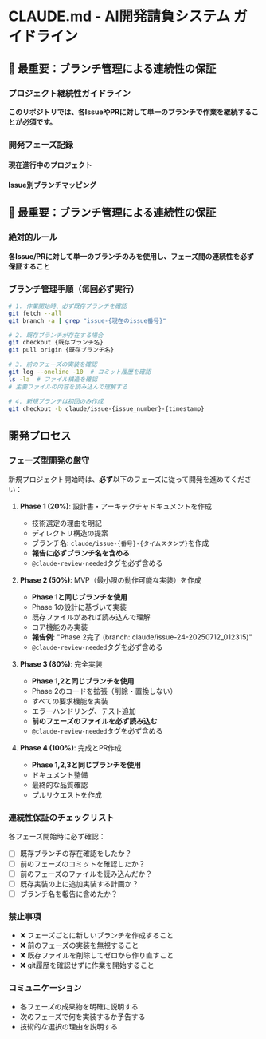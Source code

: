 # CLAUDE.md - AI開発請負システム ガイドライン

## 🚨 最重要：ブランチ管理による連続性の保証

### プロジェクト継続性ガイドライン

**このリポジトリでは、各IssueやPRに対して単一のブランチで作業を継続することが必須です。**

### 開発フェーズ記録

#### 現在進行中のプロジェクト
<!-- ここに各プロジェクトの進行状況を記録 -->

#### Issue別ブランチマッピング
<!-- 
例：
- Issue #24: claude/issue-24-20250712_012315
- Issue #25: claude/issue-25-20250712_042044
- Issue #26: claude/issue-26-20250712_103859
-->

## 🚨 最重要：ブランチ管理による連続性の保証

### 絶対的ルール
**各Issue/PRに対して単一のブランチのみを使用し、フェーズ間の連続性を必ず保証すること**

### ブランチ管理手順（毎回必ず実行）

```bash
# 1. 作業開始時、必ず既存ブランチを確認
git fetch --all
git branch -a | grep "issue-{現在のissue番号}"

# 2. 既存ブランチが存在する場合
git checkout {既存ブランチ名}
git pull origin {既存ブランチ名}

# 3. 前のフェーズの実装を確認
git log --oneline -10  # コミット履歴を確認
ls -la  # ファイル構造を確認
# 主要ファイルの内容を読み込んで理解する

# 4. 新規ブランチは初回のみ作成
git checkout -b claude/issue-{issue_number}-{timestamp}
```

## 開発プロセス

### フェーズ型開発の厳守

新規プロジェクト開始時は、**必ず**以下のフェーズに従って開発を進めてください：

1. **Phase 1 (20%)**: 設計書・アーキテクチャドキュメントを作成
   - 技術選定の理由を明記
   - ディレクトリ構造の提案
   - ブランチ名: `claude/issue-{番号}-{タイムスタンプ}`を作成
   - **報告に必ずブランチ名を含める**
   - `@claude-review-needed`タグを必ず含める

2. **Phase 2 (50%)**: MVP（最小限の動作可能な実装）を作成
   - **Phase 1と同じブランチを使用**
   - Phase 1の設計に基づいて実装
   - 既存ファイルがあれば読み込んで理解
   - コア機能のみ実装
   - **報告例**: "Phase 2完了 (branch: claude/issue-24-20250712_012315)"
   - `@claude-review-needed`タグを必ず含める

3. **Phase 3 (80%)**: 完全実装
   - **Phase 1,2と同じブランチを使用**
   - Phase 2のコードを拡張（削除・置換しない）
   - すべての要求機能を実装
   - エラーハンドリング、テスト追加
   - **前のフェーズのファイルを必ず読み込む**
   - `@claude-review-needed`タグを必ず含める

4. **Phase 4 (100%)**: 完成とPR作成
   - **Phase 1,2,3と同じブランチを使用**
   - ドキュメント整備
   - 最終的な品質確認
   - プルリクエストを作成

### 連続性保証のチェックリスト

各フェーズ開始時に必ず確認：
- [ ] 既存ブランチの存在確認をしたか？
- [ ] 前のフェーズのコミットを確認したか？
- [ ] 前のフェーズのファイルを読み込んだか？
- [ ] 既存実装の上に追加実装する計画か？
- [ ] ブランチ名を報告に含めたか？

### 禁止事項

- ❌ フェーズごとに新しいブランチを作成すること
- ❌ 前のフェーズの実装を無視すること
- ❌ 既存ファイルを削除してゼロから作り直すこと
- ❌ git履歴を確認せずに作業を開始すること

### コミュニケーション

- 各フェーズの成果物を明確に説明する
- 次のフェーズで何を実装するか予告する
- 技術的な選択の理由を説明する